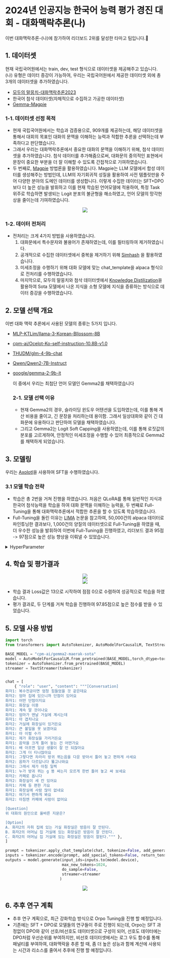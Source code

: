 # 2024년 인공지능 한국어 능력 평가 경진 대회 - 대화맥락추론(나)
<div align='left'>
  이번 대화맥락추론-(나)에 참가하여 리더보드 2위를 달성한 타마고 팀입니다.🎇
</div>

## 1. 데이터셋
현재 국립국어원에서는 train, dev, test 형식으로 데이터셋을 제공해주고 있습니다. (나) 유형은 데이터 증강이 가능하여, 우리는 국립국어원에서 제공한 데이터셋 외에 총 3개의 데이터셋을  추가하였습니다.
* [모두의 말뭉치-대화맥락추론2023](https://kli.korean.go.kr/corpus/main/requestMain.do#)
* 한국어 첨삭 데이터셋(자체적으로 수집하고 가공한 데이터셋)
* [Gemma-Magpie](https://huggingface.co/datasets/nayohan/Magpie-Gemma2-Pro-200K-Filtered-ko)

### 1-1. 데이터셋 선정 목적
- 현재 국립국어원에서는 학습과 검증용으로, 909개를 제공하는데, 해당 데이터셋을 통해서 대회의 목표인 대화의 문맥을 이해하는 능력과 적합한 추론을 선택하는데 부족하다고 판단했습니다.
- 그래서 우리는 대화맥락추론에서 중요한 대화의 문맥을 이해하기 위해, 첨삭 데이터셋을 추가하였습니다. 첨삭 데이터를 추가해줌으로써, 대화문의 중의적인 표현에서 문장이 중요한 부분을 더 잘 이해할 수 있도록 간접적으로 기여하였습니다.
- 두 번째로, [Magpie](https://github.com/magpie-align/magpie) 방법론을 활용하였습니다. Magpie는 LLM 모델에서 합성 데이터를 생성해주는 방법인데, LLM의 자기회귀적 성질을 활용하여 사전 템플릿만을 주어 다양한 분야의 도메인 데이터를 생성합니다.
  이렇게 수집한 데이터는 SFT+DPO보다 더 높은 성능을 발휘하고 이를 현재 학습된 언어모델에 적용하여, 특정 Task 위주로 학습하면 발생되는 Logit 분포의 불균형을 해소하였고, 언어 모델의 망각현상을 줄이는데 기여하였습니다.

<div align='center'>
  <img src = "image/magpie.png" with="250">
</div>

### 1-2. 데이터 전처리
- 전처리는 크게 4가지 방법을 사용하였습니다.
  1. 대화문에서 특수문자와 불용어가 존재하였는데, 이를 필터링하여 제거하였습니다.
  2. 공개적으로 수집한 데이터셋에서 중복을 제거하기 위해 [Simhash](https://github.com/1e0ng/simhash) 을 활용하였습니다.
  3. 미세조정을 수행하기 위해 대화 모델에 맞는 chat_template을 alpaca 형식으로 전처리를 수행하였습니다.
  4. 마지막으로, 모두의 말뭉치와 첨삭 데이터셋에서 [Knowledge Distilization](https://arxiv.org/pdf/2306.08543)을 활용하여 Sota 모델에서 나온 지식을 소형 모델에 지식을 증류하는 방식으로 데이터 증강을 수행하였습니다.

 ## 2. 모델 선택 개요
 이번 대화 맥락 추론에서 사용된 모델의 종류는 5가지 입니다.
 - [MLP-KTLim/llama-3-Korean-Bllossom-8B](https://huggingface.co/MLP-KTLim/llama-3-Korean-Bllossom-8B)
 - [cpm-ai/Ocelot-Ko-self-instruction-10.8B-v1.0](https://huggingface.co/cpm-ai/Ocelot-Ko-self-instruction-10.8B-v1.0)
 - [THUDM/glm-4-9b-chat](https://huggingface.co/THUDM/glm-4-9b-chat)
 - [Qwen/Qwen2-7B-Instruct](Qwen/Qwen2-7B-Instruct)
 - [google/gemma-2-9b-it](https://huggingface.co/google/gemma-2-9b-it)

   이 중에서 우리는 최첨단 언어 모델인 Gemma2를 채택하였습니다

   ### 2-1. 모델 선택 이유
   - 현재 Gemma2의 경우, 슬라이딩 윈도우 어텐션을 도입하였는데, 이를 통해 계산 비용을 줄이고, 긴 문장을 처리하는데 용이함. 그래서 일상대화와 같이 긴 대화문에 유용하다고 판단하여 모델을 채택하였습니다.
   - 그리고 Gemma2는  Logit Soft Capping을 사용하였는데, 이를 통해 로짓값의 분포를 고르게하여, 안정적인 미세조정을 수행할 수 있어 최종적으로 Gemma2를 채택하게 되었습니다.
  
## 3. 모델링
우리는 [Axolotl](https://github.com/axolotl-ai-cloud/axolotl)을 사용하여 SFT을 수행하였습니다.

### 3.1 모델 학습 전략
- 학습은 총 2번을 거쳐 진행을 하였습니다. 처음은 QLoRA를 통해 일반적인 지식과 한국어 첨삭능력을 학습을 하여 대화 문맥을 이해하는 능력을, 두 번째로 Full-Tuning을 통해 대화맥락추론에서 적합한 추론을 할 수 있도록 학습하였습니다.
- Full-Tuning을 돌린 이유는 [LIMA](https://arxiv.org/pdf/2305.11206) 논문을 참고하여, 50,000건의 alpaca 데이터로 파인튜닝한 결과보다, 1,000건의 양질의 데이터셋으로 Full-Tuning을 하였을 때, 더 우수한 성능을 발휘하여 이번에 Full-Tuning을 진행하였고, 리더보드 결과 95점 -> 97점으로 높은 성능 향상을 이뤄낼 수 있었습니다.

<details>
<summary>HyperParameter</summary>
  
- 'QLORA' 
  - `lora_r`: 16
  - `lora_alpha`: 32
  - `lora_dropout`: 0.05
  - 'lora_target_linear': true
  - 'load_in_4bit': true
  - `torch_dtype`: bfloat16
  - `seed`: 42
  - `epoch`: 5
  - `micro_batch_size`: 4
  - `weight_decay`: 0.05
  - 'weight_ratio' : 0.1
  - `lr_scheduler_type`: "cosine"
  - `warmup_steps`: 20
  - 'learning_rate': 2e-5
  - 'optimizer' : 'adamw_bnb_8bit'
  - `gradient_accumulation_steps`: 4
  - `gradient_checkpointing`: True
  - `max_seq_length`: 1024

- 'Full-Tuning'
  - `torch_dtype`: bfloat16
  - `seed`: 42
  - `epoch`: 5
  - `micro_batch_size`: 3
  - `weight_decay`: 0.05
  - `lr_scheduler`: "cosine"
  - `warmup_steps`: 20
  - 'learning_rate': 2e-5
  - 'optimizer' : 'adamw_bnb_8bit'
  - `gradient_accumulation_steps`: 5
  - `gradient_checkpointing`: True
  - `max_seq_length`: 1024
  - 'sample_packing' : true
  - 'pad_to_sequence_len' : true
</details>

## 4. 학습 및 평가결과
<div align='center'>
  <img src = "image/대화맥락추론.png" with="250">
</div>
<div align='center'>
  <img src = "image/리더보드-대화맥락.png" with="250">
</div>

- 학습 결과 Loss값은 13으로 시작하여 점점 0으로 수렴하여 성공적으로 학습을 하였습니다.
- 평가 결과로, 두 단계를 거쳐 학습을 진행하여 97.85점으로 높은 점수를 받을 수 있었습니다.

## 5. 모델 사용 방법
```python
import torch
from transformers import AutoTokenizer, AutoModelForCausalLM, TextStreamer

BASE_MODEL = "cpm-ai/gemma2-maerak-sota"
model = AutoModelForCausalLM.from_pretrained(BASE_MODEL,torch_dtype=torch.float16, device_map={"":0},)
tokenizer = AutoTokenizer.from_pretrained(BASE_MODEL)
streamer = TextStreamer(tokenizer)


chat = [
    { "role": "user", "content": """[Conversation]
화자1: 복수전공이면 엄청 힘들었을 것 같은데요
화자2: 엄마 집에 있으니까 단점이 있어요
화자1: 어떤 단점이지요
화자2: 화장실 이용
화자1: 계속 말 것이나요
화자2: 엄마가 맨날 거실에 계시는데
화자1: 아 겹치나요
화자2: 거실에 화장실이 있거든요
화자2: 큰 볼일을 못 보겠어요
화자1: 아 이럴 수가
화자2: 제가 화장실을 가리거든요
화자1: 음악을 크게 틀어 놓는 건 어떤가요
화자1: 배 아프면 일상 생활이 잘 안 되잖아요
화자2: 그게 더 티나잖아요
화자1: 그렇다면 차라리 방귀 뀌는음을 다운 받아서 틀어 놓고 편하게 사세요
화자2: 음파가 다르답니다 뚫고나와요
화자2: 그래서 제가 아침 일찍
화자1: 누가 방귀 뀌는 g 똥 싸는지 모르게 한번 틀어 놓고 싸 보세요
화자2: 카페로 옵니다
화자2: 화장실이 세 칸 있어요
화자1: 카페 등 편한 가요
화자1: 화장실에 사람 많이 없네요
화자2: 여기서 편하게 봐요
화자2: 아침엔 카페에 사람이 없어요

[Question]
위 대화의 원인으로 올바른 지문은?

[Option]
A. 화자2의 자취 집에 있는 거실 화장실은 방음이 잘 안된다.
B. 화자2의 어머님 집 거실에 있는 화장실은 방음이 잘 안된다.
C. 화자2의 어머님 집 거실에 있는 화장실은 방음이 잘된다.""" },
]

prompt = tokenizer.apply_chat_template(chat, tokenize=False, add_generation_prompt=True)
inputs = tokenizer.encode(prompt, add_special_tokens=False, return_tensors="pt")
outputs = model.generate(input_ids=inputs.to(model.device), 
                         max_new_tokens=1024,
                         do_sample=False,
                         streamer=streamer
                        )
```
<div align='center'>
  <img src = "image/Orpo.png" with="250">
</div>

## 6. 추후 연구 계획
- 추후 연구 계획으로, 최근 강화학습 방식으로 Orpo Tuning을 진행 할 예정입니다.
- 기존에는 SFT + DPO로 모델들의 연구들이 주로 진행이 되는데, Orpo는 SFT 과정없이 DPO와 같이 선호/비선호도 데이터셋으로 구성이 되어, 선호도 데이터에는 DPO처럼 우선순위를 부여하지만, 비선호 데이터셋에서는 로그 우도 함수를 통해 패널티를 부여하여, 대화맥락을 추론 할 때, 좀 더 높은 성능과 함께 계산에 사용되는 시간과 리소스를 줄여서 추후에 진행 할 예정입니다.
